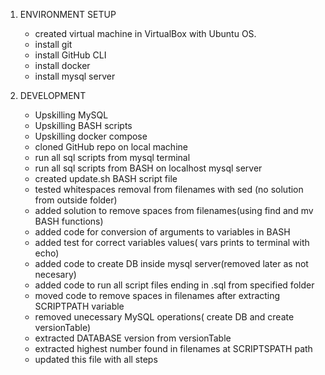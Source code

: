 1. ENVIRONMENT SETUP
    - created virtual machine in VirtualBox with Ubuntu OS.
    - install git
    - install GitHub CLI
    - install docker
    - install mysql server

2. DEVELOPMENT
    - Upskilling MySQL
    - Upskilling BASH scripts
    - Upskilling docker compose
    - cloned GitHub repo on local machine
    - run all sql scripts from mysql terminal
    - run all sql scripts from BASH on localhost mysql server
    - created update.sh BASH script file
    - tested whitespaces removal from filenames with sed (no solution from outside folder)
    - added solution to remove spaces from filenames(using find and mv BASH functions)
    - added code for conversion of arguments to variables in BASH
    - added test for correct variables values( vars prints to terminal with echo)
    - added code to create DB inside mysql server(removed later as not necesary)
    - added code to run all script files ending in .sql from specified folder
    - moved code to remove spaces in filenames after extracting SCRIPTPATH variable
    - removed unecessary MySQL operations( create DB and create versionTable)
    - extracted DATABASE version from versionTable
    - extracted highest number found in filenames at SCRIPTSPATH path
    - updated this file with all steps